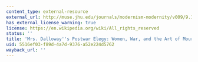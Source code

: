```yaml
---
content_type: external-resource
external_url: http://muse.jhu.edu/journals/modernism-modernity/v009/9.1froula.html
has_external_license_warning: true
license: https://en.wikipedia.org/wiki/All_rights_reserved
status: ''
title: 'Mrs. Dalloway''s Postwar Elegy: Women, War, and the Art of Mourning'
uid: 5516ef03-f89d-4a7d-9376-a52e224d5762
wayback_url: ''
---
```

